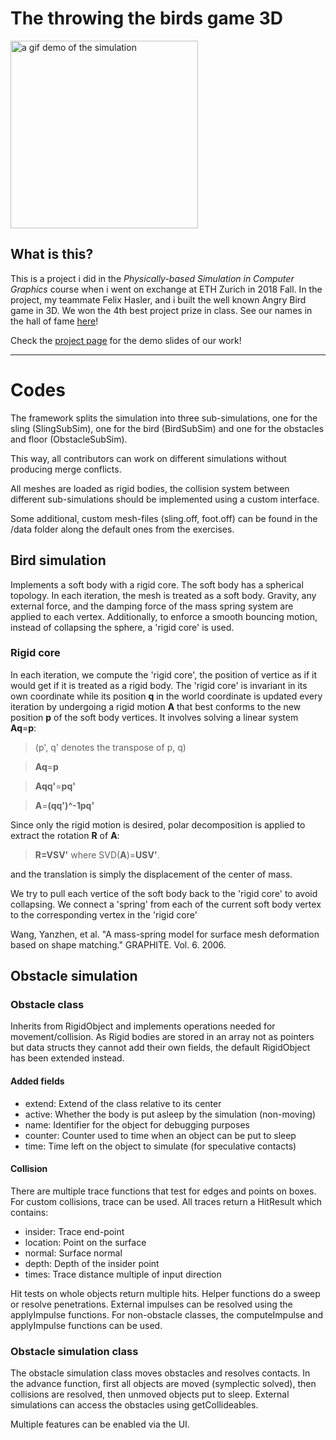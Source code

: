 # The throwing the birds game 3D

<img src="https://i.imgur.com/9tNqZrT.gif" alt="a gif demo of the simulation" width="300"/>

## What is this?

This is a project i did in the *Physically-based Simulation in Computer Graphics* course when i went on exchange at ETH Zurich in 2018 Fall. In the project, my teammate Felix Hasler, and i built the well known Angry Bird game in 3D. We won the 4th best project prize in class. See our names in the hall of fame [here](https://cgl.ethz.ch/teaching/simulation18/fame.php)!

Check the [project page](https://cpwan.github.io/The-throwing-the-birds-game-3D/) for the demo slides of our work!


------------
# Codes 
The framework splits the simulation into three sub-simulations,
one for the sling (SlingSubSim), one for the bird (BirdSubSim) and 
one for the obstacles and floor (ObstacleSubSim).

This way, all contributors can work on different simulations without
producing merge conflicts.

All meshes are loaded as rigid bodies, the collision system between different 
sub-simulations should be implemented using a custom interface.

Some additional, custom mesh-files (sling.off, foot.off) can be found in the
/data folder along the default ones from the exercises.

## Bird simulation

Implements a soft body with a rigid core.
The soft body has a spherical topology. In each iteration, the mesh is treated 
as a soft body. Gravity, any external force, and the damping force of the mass 
spring system are applied to each vertex. Additionally, to enforce a smooth 
bouncing motion, instead of collapsing the sphere, a 'rigid core' is used.

### Rigid core
In each iteration, we compute the 'rigid core', the position of vertice as if it 
would get if it is treated as a rigid body. The 'rigid core' is invariant in its 
own coordinate while its position **q** in the world coordinate is updated every 
iteration by undergoing a rigid motion **A** that best conforms to the new position 
**p** of the soft body vertices. It involves solving a linear system **Aq**=**p**:

> (p', q' denotes the transpose of p, q)

>**Aq**=**p** 

>**Aqq'**=**pq'**

>**A**=**(qq')^-1pq'**


Since only the rigid motion is desired, polar decomposition is applied to extract the rotation **R** of **A**:
>**R=VSV'** where SVD(**A**)=**USV'**.

 and the translation is simply the displacement of the center of mass.


We try to pull each vertice of the soft 
body back to the 'rigid core' to avoid collapsing. We connect a 'spring' from 
each of the current soft body vertex to the corresponding vertex in the 'rigid core' 






Wang, Yanzhen, et al. "A mass-spring model for surface mesh deformation based on shape matching." GRAPHITE. Vol. 6. 2006.



## Obstacle simulation

### Obstacle class

Inherits from RigidObject and implements operations needed for movement/collision.
As Rigid bodies are stored in an array not as pointers but data structs they cannot add their own fields, the default RigidObject has been extended instead. 

#### Added fields

- extend: Extend of the class relative to its center
- active: Whether the body is put asleep by the simulation (non-moving)
- name: Identifier for the object for debugging purposes
- counter: Counter used to time when an object can be put to sleep
- time: Time left on the object to simulate (for speculative contacts)

#### Collision

There are multiple trace functions that test for edges and points on boxes. For custom collisions, trace can be used. All traces return a HitResult which contains:

- insider: Trace end-point
- location: Point on the surface
- normal: Surface normal
- depth: Depth of the insider point
- times: Trace distance multiple of input direction

Hit tests on whole objects return multiple hits. Helper functions do a sweep or resolve penetrations. External impulses can be resolved using the applyImpulse functions. For non-obstacle classes, the computeImpulse and applyImpulse functions can be used.


### Obstacle simulation class

The obstacle simulation class moves obstacles and resolves contacts. In the advance function, first all objects are moved (symplectic solved), then collisions are resolved, then unmoved objects put to sleep. External simulations can access the obstacles using getCollideables.

Multiple features can be enabled via the UI.

